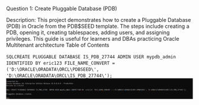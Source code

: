 Question 1: Create Pluggable Database (PDB)

Description:
This project demonstrates how to create a Pluggable Database (PDB) in Oracle from the PDB$SEED template. The steps include creating a PDB, opening it, creating tablespaces, adding users, and assigning privileges. This guide is useful for learners and DBAs practicing Oracle Multitenant architecture
Table of Contents

`
SQLCREATE PLUGGABLE DATABASE IS_PDB_27744
ADMIN USER mypdb_admin IDENTIFIED BY eric123
FILE_NAME_CONVERT = ('D:\ORACLE\ORADATA\ORCL\PDBSEED\', 'D:\ORACLE\ORADATA\ORCL\IS_PDB_27744\');
`
![Conceptual Diagram](https://github.com/erickishimwe/ISHIMWE-ERIC_ASSIGNMENT_2_27744/blob/fb432203eabe7ba65164766a76ec96b0e02b71d8/1.png) 


